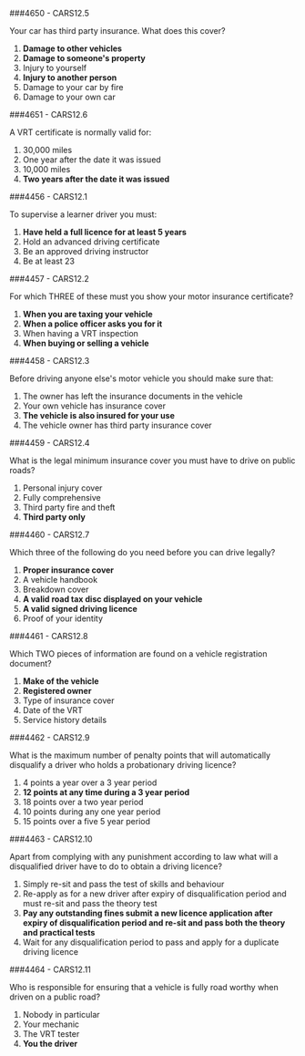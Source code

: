 ###4650 - CARS12.5

Your car has third party insurance. What does this cover?

1. **Damage to other vehicles**
2. **Damage to someone's property**
3. Injury to yourself
4. **Injury to another person**
5. Damage to your car by fire
6. Damage to your own car

###4651 - CARS12.6

A VRT certificate is normally valid for:

1. 30,000 miles
2. One year after the date it was issued
3. 10,000 miles
4. **Two years after the date it was issued**


###4456 - CARS12.1

To supervise a learner driver you must:

1. **Have held a full licence for at least 5 years**
2. Hold an advanced driving certificate
3. Be an approved driving instructor
4. Be at least 23


###4457 - CARS12.2

For which THREE of these must you show your motor insurance certificate?

1. **When you are taxing your vehicle**
2. **When a police officer asks you for it**
3. When having a VRT inspection
4. **When buying or selling a vehicle**


###4458 - CARS12.3

Before driving anyone else's motor vehicle you should make sure that:

1. The owner has left the insurance documents in the vehicle
2. Your own vehicle has insurance cover
3. **The vehicle is also insured for your use**
4. The vehicle owner has third party insurance cover


###4459 - CARS12.4

What is the legal minimum insurance cover you must have to drive on public roads?

1. Personal injury cover
2. Fully comprehensive
3. Third party fire and theft
4. **Third party only**


###4460 - CARS12.7

Which three of the following do you need before you can drive legally?

1. **Proper insurance cover**
2. A vehicle handbook
3. Breakdown cover
4. **A valid road tax disc displayed on your vehicle**
5. **A valid signed driving licence**
6. Proof of your identity


###4461 - CARS12.8

Which TWO pieces of information are found on a vehicle registration document?

1. **Make of the vehicle**
2. **Registered owner**
3. Type of insurance cover
4. Date of the VRT
5. Service history details


###4462 - CARS12.9

What is the maximum number of penalty points that will automatically disqualify a driver who holds a probationary driving licence?

1. 4 points a year over a 3 year period
2. **12 points at any time during a 3 year period**
3. 18 points over a two year period
4. 10 points during any one year period
5. 15 points over a five 5 year period


###4463 - CARS12.10

Apart from complying with any punishment according to law what will a disqualified driver have to do to obtain a driving licence?

1. Simply re-sit and pass the test of skills and behaviour
2. Re-apply as for a new driver after expiry of disqualification period and must re-sit and pass the theory test
3. **Pay any outstanding fines submit a new licence application after expiry of disqualification period and re-sit and pass both the theory and practical tests**
4. Wait for any disqualification period to pass and apply for a duplicate driving licence


###4464 - CARS12.11

Who is responsible for ensuring that a vehicle is fully road worthy when driven on a public road?

1. Nobody in particular
2. Your mechanic
3. The VRT tester
4. **You the driver**
